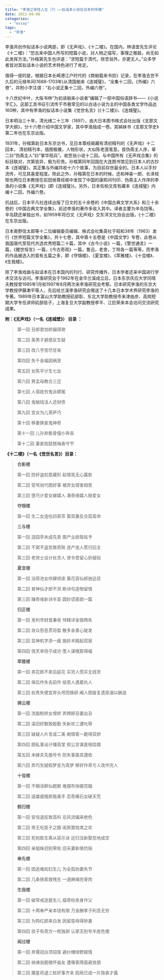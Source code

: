 ```yaml
---
title: "李渔之率性人生（7）——拟话本小说在日本的传播"
date: 2011-04-08
categories: 
  - "essay"
tags: 
  - "李渔"
---
```


李渔共创作拟话本小说两部，即《无声戏》、《十二楼》。在国内，林语堂先生评论《十二楼》：“恐古来中国人所写的短篇小说，对人物之描写，事理之推敲，尚无如此发挥方法。”孙楷第先生也评道：“求短篇于清代，除笠翁外，亦更无人。”众多学者皆对其拟话本小说的艺术特色进行了肯定。

值得一提的是，根据日本长崎港江户时代的《商舶载来书目》记录，在李渔去世不久后的元禄年间(1688-1703年)从清国舶来《连城璧》，“全集十二回，《外编》六卷”，并附小字注谓：“右小说正集十二回，外编六卷”。

十八世纪中叶，大阪书林“为初读舶来小说者”编辑了一部中国俗语辞书——《小说字汇》。这部工具书征引流传于市巷常见的以白话小说为主的中国各类文学作品达160种，其中有李渔的拟话本小说集《觉世名言》(《十二楼》)、《连城璧》。

日本明治三十年，清光绪二十三年（1897），由大日本图书株式会社出版《支那文学大纲》，分十六卷介绍中国文学家，其中李渔独成一卷。其姊妹书《支那文学史》第二年也在东京出版。

1931年，孙楷第赴日本东京访书，见日本尊经阁藏有清初精刊的《无声戏》十二回本， 清初精刊本，插图极雅，人物形状，大似陈老莲笔意。首伪斋主人序，章二曰“伪斋主人”曰“掌华阳兵”。收笠翁小说十二回。与中国所有《无声戏合集》的标目联对，次第皆异，极为珍贵。孙楷第同年回国在大连图书馆见到日本人的古抄本《连城璧》，其正集与外编共收十六个故事，为目前存世最全的。日本人以手抄流传，可见其喜爱程度。除此之外，孙楷第在日本的时候，还和神喜一郎、长泽规矩也两位日本教授在前田侯尊经阁中发现了中国的康熙间刊印、伪斋主人作序的李渔的小说集《无声戏》(即《连城璧》)。另外，日本佐柏文库有藏本《连城璧》内编十二回，外编六卷。

抗战后，日本平凡社连续出版了日文的五十余卷的《中国古典文学大系》和三十余卷的《中国古典文学全集》，前述李渔的著作多收入其中。译者主要为辛岛饶等。辛岛跷还单独出书，如1959年将日文《无声戏》交东洋文化协会出版，《十二楼》在东京出版。

日本奥野信太郎等十二位编辑委员编辑、株式会社集英社于昭和38年（1963）发行《世界短篇文学全集》，共十七卷，其中第十五卷是《中国文学》专卷，此卷从我国唐代至现代共选优秀短篇二十篇，其中《古今小说》一篇，《警世通言》一篇，《醒世恒言》一篇，《今古奇观》一篇，鲁迅，老舍，丁玲各一篇等等，而李渔的作品被选入的竟有五篇之多，即《夺锦楼》、《夏宜楼》、《萃雅楼》、《十卺楼》、《生我楼》。

除了李渔戏曲与拟话本在日本国内的刊行、研究传播外，日本学者还来中国进行学术交流与访问。李渔研究会于1982年在金华兰溪成立后，日本东京庆应大学冈晴夫教授曾1985年1月和1997年8月两次来李渔研究会考察。日本研究李渔的东京大学教授伊藤漱平等人，先后给兰溪李渔研究会赠送了十几本日本学术界研究李渔的专著。1989年日本富山大学助教授矶部彰、东北大学助教授市来津由彦、高岗短期大学专任讲师矶部佶子，上海复旦大学副教授李平、江巨荣来本会访问交流研究成果。

**附：《无声戏》（一名《连城壁》） 目录 ：**

> 第一回 丑郎君怕娇偏得艳
> 
> 第二回 美男子避惑反生疑
> 
> 第三回 改八字苦尽甘来
> 
> 第四回 失千金福因祸至
> 
> 第五回 女陈平计生七出
> 
> 第六回 男孟母教合三迁
> 
> 第七回 人宿妓穷鬼诉嫖冤
> 
> 第八回 鬼输钱活人还财债
> 
> 第九回 变女为儿菩萨巧
> 
> 第十回 移妻换妾鬼神奇
> 
> 第十一回 儿孙弃骸骨僮仆奔丧
> 
> 第十二回 妻妾抱琵琶梅香守节

**《十二楼》（一名《觉世名言》）目录：**

> **合影楼**
> 
> 第一回 防奸盗刻意藏形 起情氛无心露影
> 
> 第二回 受骂翁代图好事 被弃女错害相思
> 
> 第三回 堕巧计爱女嫁媒人 凑奇缘媒人赔爱女
> 
> **夺锦楼**
> 
> 第一回 生二女连吃四家茶 娶双妻反合孤鸾命
> 
> **三与楼**
> 
> 第一回 造园亭未成先卖 图产业欲取姑予
> 
> 第二回 不窝不盗忽致奇赃 连产连人愿归旧主
> 
> 第三回 老侠士设计处贪人 贤令君留心折疑狱
> 
> **夏宜楼**
> 
> 第一回 浴荷池女伴肆顽皮 慕花容仙郎驰远目
> 
> 第二回 冒神仙才郎不测 断诗句造物留情
> 
> 第三回 赚奇缘新诗半首 圆妙谎密疏一篇
> 
> **归正楼**
> 
> 第一回 发利市财食兼收 恃精详金银两失
> 
> 第二回 敛众怨恶贯将盈 散多金善心陡发
> 
> 第三回 显神机字添一画 施妙术殿起双层
> 
> 第四回 侥天幸拐子成功 堕人谋檀那得福
> 
> **萃雅楼**
> 
> 第一回 卖花郎不卖后庭花 买货人惯买无钱货
> 
> 第二回 保后件失去前件 结恩人遇着仇人
> 
> 第三回 权贵失便宜弃头颅而换卵 阉人图报复遗尿溺以酬涎
> 
> **拂云楼**
> 
> 第一回 洗脂粉娇女增娇 弄娉婷丑妻出丑
> 
> 第二回 温旧好数致殷勤 失新欢三遭叱辱
> 
> 第三回 破疑人片言成二美 痴情客一跪得双娇
> 
> 第四回 图私事设计赚高堂 假公言谋差相佳婿
> 
> 第五回 未嫁夫先施号令 防失事面具遵依
> 
> 第六回 弄巧生疑假梦变为真梦 移奸作荩亏人改作完人
> 
> **十卺楼**
> 
> 第一回 不糊涂醉仙题额 难摆布快婿完姻
> 
> 第二回 逞雄威檀郎施毒手 忍奇痛石女破天荒
> 
> **鹤归楼**
> 
> 第一回 安恬退反致高科 忌风流偏来绝色
> 
> 第二回 帝王吃臣子之醋 闺房罢枕席之欢
> 
> 第三回 死别胜生离从容示诀 远归当新娶忽地成空
> 
> 第四回 亲姐妹迥别荣枯 旧夫妻新偕伉俪
> 
> **奉先楼**
> 
> 第一回 因逃难姹妇生儿 为全孤劝妻失节
> 
> 第二回 几条铁索救残生 一道麻绳完骨肉
> 
> **生我楼**
> 
> 第一回 破常戒造屋生儿 插奇标卖身作父
> 
> 第二回 十两奉严亲本钱有限 万金酬孝子利息无穷
> 
> 第三回 为购红颜来白发 因留慈母得娇妻
> 
> 第四回 验子有奇方一枚独卵 认家无别号半座危楼
> 
> **闻过楼**
> 
> 第一回 弃儒冠白须招隐 避纱帽绿野娱情
> 
> 第二回 纳谏翁题楼怀益友 遭罹客障面避良朋
> 
> 第三回 魔星将退三桩好事齐来 囮局已成一片隐衷才露
